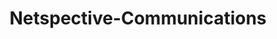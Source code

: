 ---
title: "Netspective-Communications"
image: "/img/solutions/cak/Netspective-Communications.jpg"
type: "clients-opsfolio"
weight: 6
---